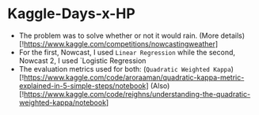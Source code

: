 # Kaggle-Days-x-HP


* The problem was to solve whether or not it would rain. (More details)[!https://www.kaggle.com/competitions/nowcastingweather]
* For the first, Nowcast, I used `Linear Regression` while the second, Nowcast 2, I used `Logistic Regression
* The evaluation metrics used for both: (`Quadratic Weighted Kappa`)[!https://www.kaggle.com/code/aroraaman/quadratic-kappa-metric-explained-in-5-simple-steps/notebook]
   (Also)[!https://www.kaggle.com/code/reighns/understanding-the-quadratic-weighted-kappa/notebook]
